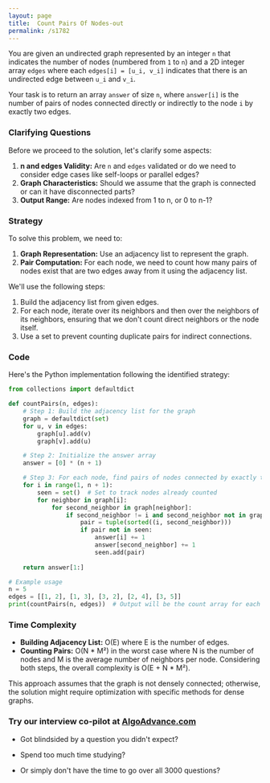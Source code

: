 ```yaml
---
layout: page
title:  Count Pairs Of Nodes-out
permalink: /s1782
---
```


You are given an undirected graph represented by an integer `n` that indicates the number of nodes (numbered from `1` to `n`) and a 2D integer array `edges` where each `edges[i] = [u_i, v_i]` indicates that there is an undirected edge between `u_i` and `v_i`.

Your task is to return an array `answer` of size `n`, where `answer[i]` is the number of pairs of nodes connected directly or indirectly to the node `i` by exactly two edges.

### Clarifying Questions
Before we proceed to the solution, let's clarify some aspects:
1. **n and edges Validity:** Are `n` and `edges` validated or do we need to consider edge cases like self-loops or parallel edges?
2. **Graph Characteristics:** Should we assume that the graph is connected or can it have disconnected parts?
3. **Output Range:** Are nodes indexed from 1 to n, or 0 to n-1?

### Strategy
To solve this problem, we need to:
1. **Graph Representation:** Use an adjacency list to represent the graph.
2. **Pair Computation:** For each node, we need to count how many pairs of nodes exist that are two edges away from it using the adjacency list.

We'll use the following steps:
1. Build the adjacency list from given edges.
2. For each node, iterate over its neighbors and then over the neighbors of its neighbors, ensuring that we don't count direct neighbors or the node itself.
3. Use a set to prevent counting duplicate pairs for indirect connections.

### Code

Here's the Python implementation following the identified strategy:

```python
from collections import defaultdict

def countPairs(n, edges):
    # Step 1: Build the adjacency list for the graph
    graph = defaultdict(set)
    for u, v in edges:
        graph[u].add(v)
        graph[v].add(u)

    # Step 2: Initialize the answer array
    answer = [0] * (n + 1)

    # Step 3: For each node, find pairs of nodes connected by exactly two edges
    for i in range(1, n + 1):
        seen = set()  # Set to track nodes already counted
        for neighbor in graph[i]:
            for second_neighbor in graph[neighbor]:
                if second_neighbor != i and second_neighbor not in graph[i]:  
                    pair = tuple(sorted((i, second_neighbor)))
                    if pair not in seen:
                        answer[i] += 1
                        answer[second_neighbor] += 1
                        seen.add(pair)
    
    return answer[1:]

# Example usage
n = 5
edges = [[1, 2], [1, 3], [3, 2], [2, 4], [3, 5]]
print(countPairs(n, edges))  # Output will be the count array for each node

```

### Time Complexity
- **Building Adjacency List:** O(E) where E is the number of edges.
- **Counting Pairs:** O(N * M²) in the worst case where N is the number of nodes and M is the average number of neighbors per node.
Considering both steps, the overall complexity is O(E + N * M²). 

This approach assumes that the graph is not densely connected; otherwise, the solution might require optimization with specific methods for dense graphs.


### Try our interview co-pilot at [AlgoAdvance.com](https://algoAdvance.com)

- Got blindsided by a question you didn't expect?

- Spend too much time studying?

- Or simply don't have the time to go over all 3000 questions?

